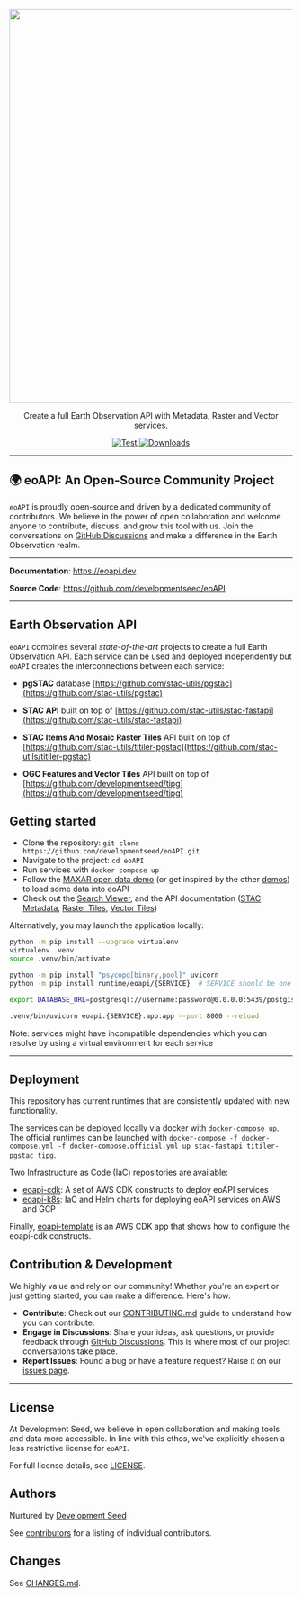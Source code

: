 
<p align="center">
  <img width="700" src="docs/logos/eoAPI.png"/>
  <p align="center">Create a full Earth Observation API with Metadata, Raster and Vector services.</p>
</p>

<p align="center">
  <a href="https://github.com/developmentseed/eoAPI/actions?query=workflow%3ACI" target="_blank">
      <img src="https://github.com/developmentseed/eoAPI/workflows/CI/badge.svg" alt="Test">
  </a>
  <a href="https://github.com/developmentseed/eoAPI/blob/main/LICENSE" target="_blank">
      <img src="https://img.shields.io/github/license/developmentseed/titiler.svg" alt="Downloads">
  </a>
</p>

---

## 🌍 eoAPI: An Open-Source Community Project

`eoAPI` is proudly open-source and driven by a dedicated community of contributors. We believe in the power of open collaboration and welcome anyone to contribute, discuss, and grow this tool with us. Join the conversations on [GitHub Discussions](https://github.com/developmentseed/eoAPI/discussions) and make a difference in the Earth Observation realm.


---

**Documentation**: <a href="https://eoapi.dev" target="_blank">https://eoapi.dev</a>

**Source Code**: <a href="https://github.com/developmentseed/eoAPI" target="_blank">https://github.com/developmentseed/eoAPI</a>

---

## **E**arth **O**bservation **API**

`eoAPI` combines several *state-of-the-art* projects to create a full Earth Observation API. Each service can be used and deployed independently but `eoAPI` creates the interconnections between each service:

- **pgSTAC** database [https://github.com/stac-utils/pgstac](https://github.com/stac-utils/pgstac)

- **STAC API** built on top of [https://github.com/stac-utils/stac-fastapi](https://github.com/stac-utils/stac-fastapi)

- **STAC Items And Mosaic Raster Tiles** API built on top of [https://github.com/stac-utils/titiler-pgstac](https://github.com/stac-utils/titiler-pgstac)

- **OGC Features and Vector Tiles** API built on top of [https://github.com/developmentseed/tipg](https://github.com/developmentseed/tipg)


## Getting started

- Clone the repository: `git clone https://github.com/developmentseed/eoAPI.git`
- Navigate to the project: `cd eoAPI`
- Run services with `docker compose up`
- Follow the [MAXAR open data demo](https://github.com/vincentsarago/MAXAR_opendata_to_pgstac) (or get inspired by the other [demos](./demo/)) to load some data into eoAPI
- Check out the [Search Viewer](http://localhost:8081/index.html), and the API documentation ([STAC Metadata](http://localhost:8081/docs), [Raster Tiles](http://localhost:8082/docs), [Vector Tiles](http://localhost:8083/api.html))

Alternatively, you may launch the application locally:
```bash
python -m pip install --upgrade virtualenv
virtualenv .venv
source .venv/bin/activate

python -m pip install "psycopg[binary,pool]" uvicorn
python -m pip install runtime/eoapi/{SERVICE}  # SERVICE should be one of `raster, vector, stac`

export DATABASE_URL=postgresql://username:password@0.0.0.0:5439/postgis  # Connect to the database of your choice

.venv/bin/uvicorn eoapi.{SERVICE}.app:app --port 8000 --reload
```

Note: services might have incompatible dependencies which you can resolve by using a virtual environment for each service

---

## Deployment

This repository has current runtimes that are consistently updated with new functionality. 

The services can be deployed locally via docker with `docker-compose up`. The official runtimes can be launched with `docker-compose -f docker-compose.yml -f docker-compose.official.yml up stac-fastapi titiler-pgstac tipg`. 

Two Infrastructure as Code (IaC) repositories are available:
- [eoapi-cdk](https://github.com/developmentseed/eoapi-cdk): A set of AWS CDK constructs to deploy eoAPI services
- [eoapi-k8s](https://github.com/developmentseed/eoapi-k8s): IaC and Helm charts for deploying eoAPI services on AWS and GCP

Finally, [eoapi-template](https://github.com/developmentseed/eoapi-template) is an AWS CDK app that shows how to configure the eoapi-cdk constructs.

## Contribution & Development

We highly value and rely on our community! Whether you're an expert or just getting started, you can make a difference. Here's how:

- **Contribute**: Check out our [CONTRIBUTING.md](https://github.com/developmentseed/eoAPI/blob/main/CONTRIBUTING.md) guide to understand how you can contribute.
- **Engage in Discussions**: Share your ideas, ask questions, or provide feedback through [GitHub Discussions](https://github.com/developmentseed/eoAPI/discussions). This is where most of our project conversations take place.
- **Report Issues**: Found a bug or have a feature request? Raise it on our [issues page](https://github.com/developmentseed/eoAPI/issues).

---
## License

At Development Seed, we believe in open collaboration and making tools and data more accessible. In line with this ethos, we've explicitly chosen a less restrictive license for `eoAPI`.

For full license details, see [LICENSE](https://github.com/developmentseed/eoAPI/blob/main/LICENSE).

## Authors

Nurtured by [Development Seed](<http://developmentseed.org>)

See [contributors](https://github.com/developmentseed/eoAPI/graphs/contributors) for a listing of individual contributors.

## Changes

See [CHANGES.md](https://github.com/developmentseed/eoAPI/blob/main/CHANGES.md).
